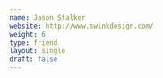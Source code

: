 ```yaml
---
name: Jason Stalker
website: http://www.swinkdesign.com/
weight: 6
type: friend
layout: single
draft: false
---
```

